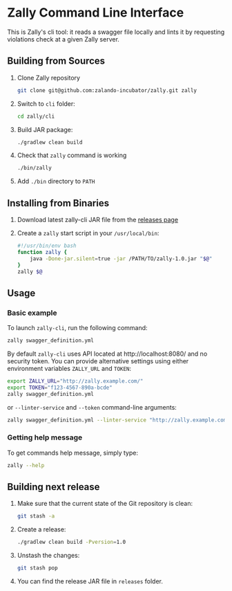 # Zally Command Line Interface

This is Zally's cli tool: it reads a swagger file locally and lints it by
requesting violations check at a given Zally server.

## Building from Sources

1. Clone Zally repository
    ```bash
    git clone git@github.com:zalando-incubator/zally.git zally
    ```

2. Switch to `cli` folder:
	```bash
	cd zally/cli
	```

3. Build JAR package:
	```bash
	./gradlew clean build
	```

4. Check that `zally` command is working
	```bash
	./bin/zally
	```

5. Add `./bin` directory to `PATH`


## Installing from Binaries

1. Download latest zally-cli JAR file from the [releases page](https://github.com/zalando-incubator/zally/releases)

2. Create a `zally` start script in your `/usr/local/bin`:

    ```bash
    #!/usr/bin/env bash
    function zally {
        java -Done-jar.silent=true -jar /PATH/TO/zally-1.0.jar "$@"
    }
    zally $@
    ```

## Usage

### Basic example

To launch `zally-cli`, run the following command:

```bash
zally swagger_definition.yml
```

By default `zally-cli` uses API located at http://localhost:8080/ and no security
token. You can provide alternative settings using either environment variables
`ZALLY_URL` and `TOKEN`:

```bash
export ZALLY_URL="http://zally.example.com/"
export TOKEN="f123-4567-890a-bcde"
zally swagger_definition.yml
```

or `--linter-service` and `--token` command-line arguments:

```bash
zally swagger_definition.yml --linter-service "http://zally.example.com/" --token "f123-4567-890a-bcde"
```

### Getting help message

To get commands help message, simply type:

```bash
zally --help
```

## Building next release

1. Make sure that the current state of the Git repository is clean:
    
    ```bash
    git stash -a
    ```

2. Create a release:

    ```bash
    ./gradlew clean build -Pversion=1.0
    ```

3. Unstash the changes:

    ```bash
    git stash pop
    ```

4. You can find the release JAR file in `releases` folder.

